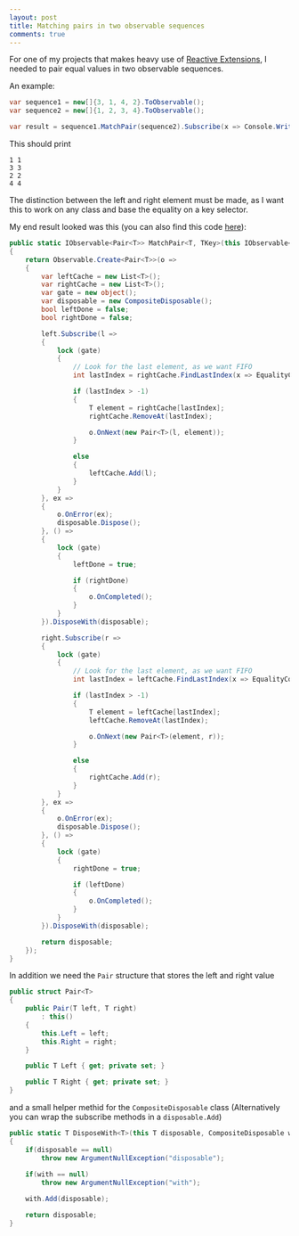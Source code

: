 ```yaml
---
layout: post
title: Matching pairs in two observable sequences
comments: true
---
```


For one of my projects that makes heavy use of [Reactive Extensions](http://msdn.microsoft.com/en-us/data/gg577609.aspx), 
I needed to pair equal values in two observable sequences.

An example:

```csharp
var sequence1 = new[]{3, 1, 4, 2}.ToObservable();
var sequence2 = new[]{1, 2, 3, 4}.ToObservable();

var result = sequence1.MatchPair(sequence2).Subscribe(x => Console.WritleLine("{0} {1}", x.Left, x.Right));
```

This should print

```
1 1
3 3
2 2
4 4
```

The distinction between the left and right element must be made, as I want this to work on any class and base the equality on a key selector.

My end result looked was this (you can also find this code [here](https://github.com/flagbug/ReactiveMarrow/blob/master/ReactiveMarrow/ReactiveMarrow/ObservableExtensions.cs#L18)):

```csharp
public static IObservable<Pair<T>> MatchPair<T, TKey>(this IObservable<T> left, IObservable<T> right, Func<T, TKey> keySelector)
{
    return Observable.Create<Pair<T>>(o =>
    {
        var leftCache = new List<T>();
        var rightCache = new List<T>();
        var gate = new object();
        var disposable = new CompositeDisposable();
        bool leftDone = false;
        bool rightDone = false;

        left.Subscribe(l =>
        {
            lock (gate)
            {
                // Look for the last element, as we want FIFO
                int lastIndex = rightCache.FindLastIndex(x => EqualityComparer<TKey>.Default.Equals(keySelector(x), keySelector(l)));

                if (lastIndex > -1)
                {
                    T element = rightCache[lastIndex];
                    rightCache.RemoveAt(lastIndex);

                    o.OnNext(new Pair<T>(l, element));
                }

                else
                {
                    leftCache.Add(l);
                }
            }
        }, ex =>
        {
            o.OnError(ex);
            disposable.Dispose();
        }, () =>
        {
            lock (gate)
            {
                leftDone = true;

                if (rightDone)
                {
                    o.OnCompleted();
                }
            }
        }).DisposeWith(disposable);

        right.Subscribe(r =>
        {
            lock (gate)
            {
                // Look for the last element, as we want FIFO
                int lastIndex = leftCache.FindLastIndex(x => EqualityComparer<TKey>.Default.Equals(keySelector(x), keySelector(r)));

                if (lastIndex > -1)
                {
                    T element = leftCache[lastIndex];
                    leftCache.RemoveAt(lastIndex);

                    o.OnNext(new Pair<T>(element, r));
                }

                else
                {
                    rightCache.Add(r);
                }
            }
        }, ex =>
        {
            o.OnError(ex);
            disposable.Dispose();
        }, () =>
        {
            lock (gate)
            {
                rightDone = true;

                if (leftDone)
                {
                    o.OnCompleted();
                }
            }
        }).DisposeWith(disposable);

        return disposable;
    });
}

```

In addition we need the `Pair` structure that stores the left and right value

```csharp
public struct Pair<T>
{
    public Pair(T left, T right)
        : this()
    {
        this.Left = left;
        this.Right = right;
    }

    public T Left { get; private set; }

    public T Right { get; private set; }
}
```

and a small helper methid for the `CompositeDisposable` class
(Alternatively you can wrap the subscribe methods in a `disposable.Add`)

```csharp
public static T DisposeWith<T>(this T disposable, CompositeDisposable with) where T : class, IDisposable
{
    if(disposable == null)
        throw new ArgumentNullException("disposable");
    
    if(with == null)
        throw new ArgumentNullException("with");

    with.Add(disposable);

    return disposable;
}
```
